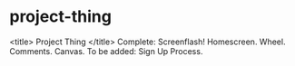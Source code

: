 # project-thing
&lt;title> Project Thing &lt;/title>
Complete:
Screenflash!
Homescreen.
Wheel.
Comments.
Canvas.
To be added:
Sign Up Process.

